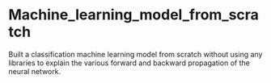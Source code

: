 # Machine_learning_model_from_scratch
Built a classification machine learning model from scratch without using any libraries to explain the various forward and backward propagation of the neural network.
